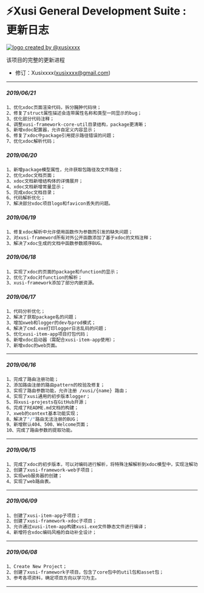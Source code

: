 # ⚡️Xusi General Development Suite : 更新日志

 <a href="https://github.com/Xusixxxx/Xusi"><img align="center" style="margin-right:20px;" src="http://przimj0kd.bkt.clouddn.com/logo-framework.png?e=1560849204&token=KTrMT_fnULmylWtMq0WH4htHUN74vKGMcbY1X_j-:lxR5SHgwPSNZ0XPpfYGPJyO7-8g" title="logo created by @xusixxxx" /></a>

该项目的完整的更新进程
- 修订：Xusixxxx(xusixxxx@gmail.com)
****

##### 2019/06/21
```sh
1、优化xdoc页面渲染代码，拆分臃肿代码块；
2、修复了struct属性描述会连带属性名称和类型一同显示的bug；
3、优化部分代码注释；
4、调整xusi-framework-core-util目录结构，package更清晰；
5、新增xdoc配置器，允许自定义内容显示；
6、修复了xdoc中package引用提示路径错误的问题；
7、优化xdoc解析代码；
```

##### 2019/06/20
```sh
1、新增package模型属性，允许获取包路径及文件路径；
2、优化xdoc文档页面；
3、xdoc文档新增结构体的详情展开；
4、xdoc文档新增常量显示；
5、完成xdoc文档目录；
6、代码解析优化；
7、解决部分xdoc项目logo和favicon丢失的问题。
```

##### 2019/06/19
```sh
1、修复xdoc解析中允许使用函数作为参数而引发的缺失问题；
2、对xusi-frameword所有对外公开函数添加了基于xdoc的文档注释；
3、解决了xdoc生成的文档中函数参数顺序BUG。
```

##### 2019/06/18
```sh
1、实现了xdoc的页面的package和function的显示；
2、优化了xdoc对function的解析；
3、xusi-framework添加了部分内嵌资源。
```

##### 2019/06/17
```sh
1、代码分析优化；
2、解决了获取package名的问题；
3、增加xweb和logger的dev与prod模式；
4、解决了cmd.exe打印logger日志乱码的问题；
5、优化xusi-item-app项目打包代码；
6、新增xdoc启动器（需配合xusi-item-app使用）；
7、新增xdoc的web页面。
```
****

##### 2019/06/16
```sh
1、完成了路由注册功能；
2、添加路由注册的路由pattern的校验及修复；
3、实现了路由参数功能，允许注册 /xusi/{name} 路由；
4、实现了xusi通用的初步版本logger；
5、将xusi-projests在GitHub开源；
6、完成了README.md文档的构建；
7、xweb的context基本功能实现；
8、解决了"/"路由无法注册的BUG；
9、新增默认404、500、Welcome页面；
10、完成了路由参数的提取功能。 
```
****

##### 2019/06/15
```sh
1、完成了xdoc的初步版本，可以对编码进行解析，将特殊注解解析到xdoc模型中，实现注解功能；
2、创建了xusi-framework-web子项目；
3、实现web服务器的创建；
4、实现了web路由表。
```
****

##### 2019/06/09
```sh
1、创建了xusi-item-app子项目；
2、创建了xusi-framework-xdoc子项目；
3、允许通过xusi-item-app构建xusi.exe文件静态文件进行编译；
4、新增符合xdoc编码风格的自动补全设计；
```
****

##### 2019/06/08
```sh
1、Create New Project；
2、创建了xusi-framework子项目，包含了core包中的util包和asset包；
3、参考各项资料，确定项目方向以学习为主。
```
****
